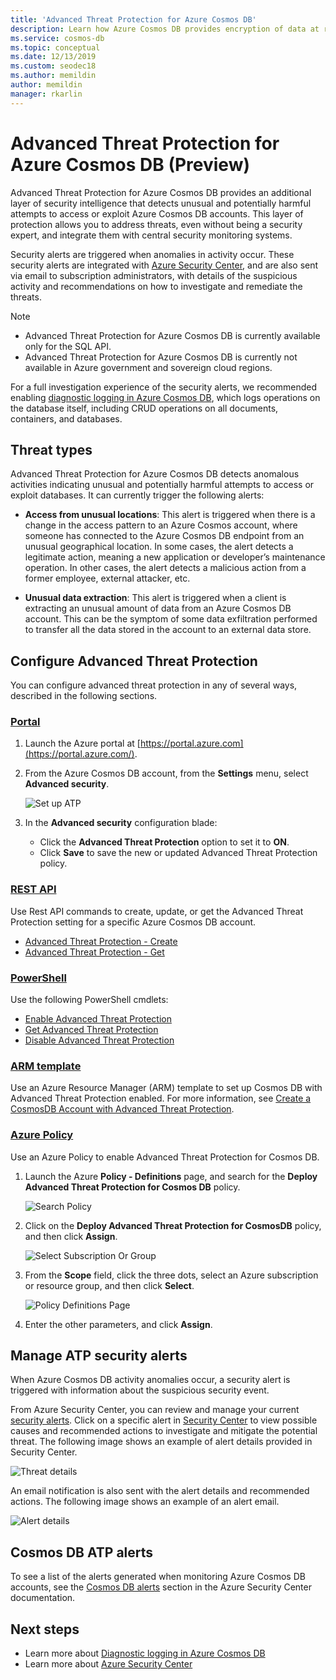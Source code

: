 ```yaml
---
title: 'Advanced Threat Protection for Azure Cosmos DB'
description: Learn how Azure Cosmos DB provides encryption of data at rest and how it's implemented.
ms.service: cosmos-db
ms.topic: conceptual
ms.date: 12/13/2019
ms.custom: seodec18
ms.author: memildin
author: memildin
manager: rkarlin
---
```


# Advanced Threat Protection for Azure Cosmos DB (Preview)

Advanced Threat Protection for Azure Cosmos DB provides an additional layer of security intelligence that detects unusual and potentially harmful attempts to access or exploit Azure Cosmos DB accounts. This layer of protection allows you to address threats, even without being a security expert, and integrate them with central security monitoring systems.

Security alerts are triggered when anomalies in activity occur. These security alerts are integrated with  [Azure Security Center](https://azure.microsoft.com/services/security-center/), and are also sent via email to subscription administrators, with details of the suspicious activity and recommendations on how to investigate and remediate the threats.

> [!NOTE]
>
> * Advanced Threat Protection for Azure Cosmos DB is currently available only for the SQL API.
> * Advanced Threat Protection for Azure Cosmos DB is currently not available in Azure government and sovereign cloud regions.

For a full investigation experience of the security alerts, we recommended enabling [diagnostic logging in Azure Cosmos DB](https://docs.microsoft.com/azure/cosmos-db/logging), which logs operations on the database itself, including CRUD operations on all documents, containers, and databases.

## Threat types

Advanced Threat Protection for Azure Cosmos DB detects anomalous activities indicating unusual and potentially harmful attempts to access or exploit databases. It can currently trigger the following alerts:

- **Access from unusual locations**: This alert is triggered when there is a change in the access pattern to an Azure Cosmos account, where someone has connected to the Azure Cosmos DB endpoint from an unusual geographical location. In some cases, the alert detects a legitimate action, meaning a new application or developer’s maintenance operation. In other cases, the alert detects a malicious action from a former employee, external attacker, etc.

- **Unusual data extraction**: This alert is triggered when a client is extracting an unusual amount of data from an Azure Cosmos DB account. This can be the symptom of some data exfiltration performed to transfer all the data stored in the account to an external data store.



## Configure Advanced Threat Protection

You can configure advanced threat protection in any of several ways, described in the following sections.

### [Portal](#tab/azure-portal)

1. Launch the Azure portal at  [https://portal.azure.com](https://portal.azure.com/).

2. From the Azure Cosmos DB account, from the **Settings** menu, select **Advanced security**.

    ![Set up ATP](./media/cosmos-db-advanced-threat-protection/cosmos-db-atp.png)

3. In the **Advanced security** configuration blade:

    * Click the **Advanced Threat Protection** option to set it to **ON**.
    * Click **Save** to save the new or updated Advanced Threat Protection policy.   

### [REST API](#tab/rest-api)

Use Rest API commands to create, update, or get the Advanced Threat Protection setting for a specific Azure Cosmos DB account.

* [Advanced Threat Protection - Create](https://go.microsoft.com/fwlink/?linkid=2099745)
* [Advanced Threat Protection - Get](https://go.microsoft.com/fwlink/?linkid=2099643)

### [PowerShell](#tab/azure-powershell)

Use the following PowerShell cmdlets:

* [Enable Advanced Threat Protection](https://go.microsoft.com/fwlink/?linkid=2099607&clcid=0x409)
* [Get Advanced Threat Protection](https://go.microsoft.com/fwlink/?linkid=2099608&clcid=0x409)
* [Disable Advanced Threat Protection](https://go.microsoft.com/fwlink/?linkid=2099709&clcid=0x409)

### [ARM template](#tab/arm-template)

Use an Azure Resource Manager (ARM) template to set up Cosmos DB with Advanced Threat Protection enabled.
For more information, see
[Create a CosmosDB Account with Advanced Threat Protection](https://azure.microsoft.com/resources/templates/201-cosmosdb-advanced-threat-protection-create-account/).

### [Azure Policy](#tab/azure-policy)

Use an Azure Policy to enable Advanced Threat Protection for Cosmos DB.

1. Launch the Azure **Policy - Definitions** page, and search for the **Deploy Advanced Threat Protection for Cosmos DB** policy.

    ![Search Policy](./media/cosmos-db-advanced-threat-protection/cosmos-db.png) 

1. Click on the **Deploy Advanced Threat Protection for CosmosDB** policy, and then click **Assign**.

    ![Select Subscription Or Group](./media/cosmos-db-advanced-threat-protection/cosmos-db-atp-policy.png)


1. From the **Scope** field, click the three dots, select an Azure subscription or resource group, and then click **Select**.

    ![Policy Definitions Page](./media/cosmos-db-advanced-threat-protection/cosmos-db-atp-details.png)


1. Enter the other parameters, and click **Assign**.




## Manage ATP security alerts

When Azure Cosmos DB activity anomalies occur, a security alert is triggered with information about the suspicious security event. 

 From Azure Security Center, you can review and manage your current [security alerts](../security-center/security-center-alerts-overview.md).  Click on a specific alert in [Security Center](https://ms.portal.azure.com/#blade/Microsoft_Azure_Security/SecurityMenuBlade/0) to view possible causes and recommended actions to investigate and mitigate the potential threat. The following image shows an example of alert details provided in Security Center.

 ![Threat details](./media/cosmos-db-advanced-threat-protection/cosmos-db-alert-details.png)

An email notification is also sent with the alert details and recommended actions. The following image shows an example of an alert email.

 ![Alert details](./media/cosmos-db-advanced-threat-protection/cosmos-db-alert.png)

## Cosmos DB ATP alerts

 To see a list of the alerts generated when monitoring Azure Cosmos DB accounts, see the [Cosmos DB alerts](https://docs.microsoft.com/azure/security-center/alerts-reference#alerts-azurecosmos) section in the Azure Security Center documentation.

## Next steps

* Learn more about [Diagnostic logging in Azure Cosmos DB](cosmosdb-monitor-resource-logs.md)
* Learn more about [Azure Security Center](https://docs.microsoft.com/azure/security-center/security-center-intro)
